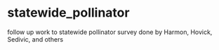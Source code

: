 # statewide_pollinator
follow up work to statewide pollinator survey done by Harmon, Hovick, Sedivic, and others

